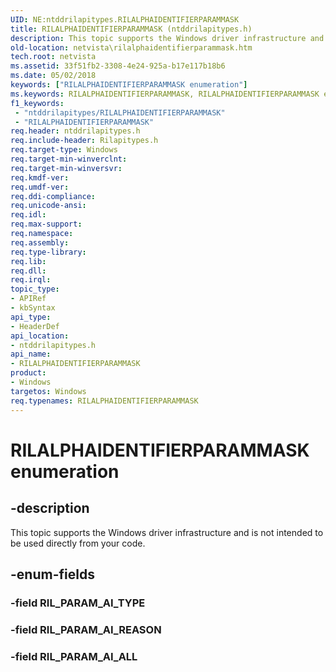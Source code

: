 ```yaml
---
UID: NE:ntddrilapitypes.RILALPHAIDENTIFIERPARAMMASK
title: RILALPHAIDENTIFIERPARAMMASK (ntddrilapitypes.h)
description: This topic supports the Windows driver infrastructure and is not intended to be used directly from your code.
old-location: netvista\rilalphaidentifierparammask.htm
tech.root: netvista
ms.assetid: 33f51fb2-3308-4e24-925a-b17e117b18b6
ms.date: 05/02/2018
keywords: ["RILALPHAIDENTIFIERPARAMMASK enumeration"]
ms.keywords: RILALPHAIDENTIFIERPARAMMASK, RILALPHAIDENTIFIERPARAMMASK enumeration [Network Drivers Starting with Windows Vista], RIL_PARAM_AI_ALL, RIL_PARAM_AI_REASON, netvista.rilalphaidentifierparammask, ntddrilapitypes/RILALPHAIDENTIFIERPARAMMASK, ntddrilapitypes/RIL_PARAM_AI_ALL, ntddrilapitypes/RIL_PARAM_AI_REASON
f1_keywords:
 - "ntddrilapitypes/RILALPHAIDENTIFIERPARAMMASK"
 - "RILALPHAIDENTIFIERPARAMMASK"
req.header: ntddrilapitypes.h
req.include-header: Rilapitypes.h
req.target-type: Windows
req.target-min-winverclnt: 
req.target-min-winversvr: 
req.kmdf-ver: 
req.umdf-ver: 
req.ddi-compliance: 
req.unicode-ansi: 
req.idl: 
req.max-support: 
req.namespace: 
req.assembly: 
req.type-library: 
req.lib: 
req.dll: 
req.irql: 
topic_type:
- APIRef
- kbSyntax
api_type:
- HeaderDef
api_location:
- ntddrilapitypes.h
api_name:
- RILALPHAIDENTIFIERPARAMMASK
product:
- Windows
targetos: Windows
req.typenames: RILALPHAIDENTIFIERPARAMMASK
---
```


# RILALPHAIDENTIFIERPARAMMASK enumeration


## -description


This topic supports the Windows driver infrastructure and is not intended to be used directly from your code.


## -enum-fields




### -field RIL_PARAM_AI_TYPE


### -field RIL_PARAM_AI_REASON


### -field RIL_PARAM_AI_ALL

